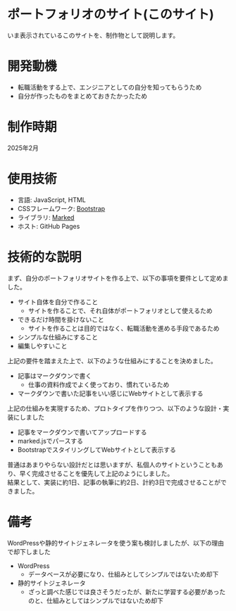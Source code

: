# ポートフォリオのサイト(このサイト)
いま表示されているこのサイトを、制作物として説明します。

# 開発動機
- 転職活動をする上で、エンジニアとしての自分を知ってもらうため
- 自分が作ったものをまとめておきたかったため

# 制作時期
2025年2月

# 使用技術
- 言語: JavaScript, HTML
- CSSフレームワーク: [Bootstrap](https://getbootstrap.jp)
- ライブラリ: [Marked](https://github.com/markedjs/marked)
- ホスト: GitHub Pages

# 技術的な説明
まず、自分のポートフォリオサイトを作る上で、以下の事項を要件として定めました。

- サイト自体を自分で作ること
  - サイトを作ることで、それ自体がポートフォリオとして使えるため
- できるだけ時間を掛けないこと
  - サイトを作ることは目的ではなく、転職活動を進める手段であるため
- シンプルな仕組みにすること
- 編集しやすいこと

上記の要件を踏まえた上で、以下のような仕組みにすることを決めました。
- 記事はマークダウンで書く
  - 仕事の資料作成でよく使っており、慣れているため
- マークダウンで書いた記事をいい感じにWebサイトとして表示する

上記の仕組みを実現するため、プロトタイプを作りつつ、以下のような設計・実装にしました
- 記事をマークダウンで書いてアップロードする
- marked.jsでパースする
- BootstrapでスタイリングしてWebサイトとして表示する

普通はあまりやらない設計だとは思いますが、私個人のサイトということもあり、早く完成させることを優先して上記のようにしました。  
結果として、実装に約1日、記事の執筆に約2日、計約3日で完成させることができました。

# 備考
WordPressや静的サイトジェネレータを使う案も検討しましたが、以下の理由で却下しました
- WordPress
  - データベースが必要になり、仕組みとしてシンプルではないため却下
- 静的サイトジェネレータ
  - ざっと調べた感じでは良さそうだったが、新たに学習する必要があったのと、仕組みとしてはシンプルではないため却下
